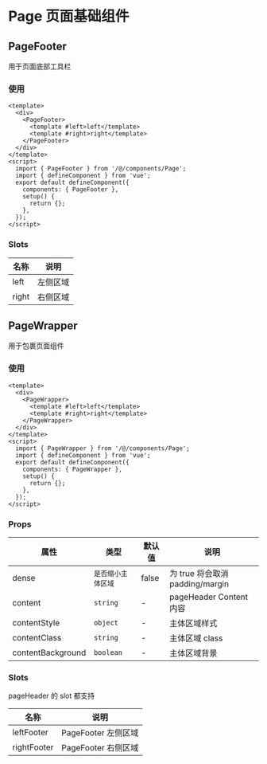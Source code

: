 # Page 页面基础组件

## PageFooter

用于页面底部工具栏

### 使用

```vue
<template>
  <div>
    <PageFooter>
      <template #left>left</template>
      <template #right>right</template>
    </PageFooter>
  </div>
</template>
<script>
  import { PageFooter } from '/@/components/Page';
  import { defineComponent } from 'vue';
  export default defineComponent({
    components: { PageFooter },
    setup() {
      return {};
    },
  });
</script>
```

### Slots

| 名称  | 说明     |
| ----- | -------- |
| left  | 左侧区域 |
| right | 右侧区域 |

## PageWrapper

用于包裹页面组件

### 使用

```vue
<template>
  <div>
    <PageWrapper>
      <template #left>left</template>
      <template #right>right</template>
    </PageWrapper>
  </div>
</template>
<script>
  import { PageWrapper } from '/@/components/Page';
  import { defineComponent } from 'vue';
  export default defineComponent({
    components: { PageWrapper },
    setup() {
      return {};
    },
  });
</script>
```

### Props

| 属性              | 类型               | 默认值 | 说明                            |
| ----------------- | ------------------ | ------ | ------------------------------- |
| dense             | `是否缩小主体区域` | false  | 为 true 将会取消 padding/margin |
| content           | `string`           | -      | pageHeader Content 内容         |
| contentStyle      | `object`           | -      | 主体区域样式                    |
| contentClass      | `string`           | -      | 主体区域 class                  |
| contentBackground | `boolean`          | -      | 主体区域背景                    |

### Slots

pageHeader 的 slot 都支持

| 名称        | 说明                |
| ----------- | ------------------- |
| leftFooter  | PageFooter 左侧区域 |
| rightFooter | PageFooter 右侧区域 |
